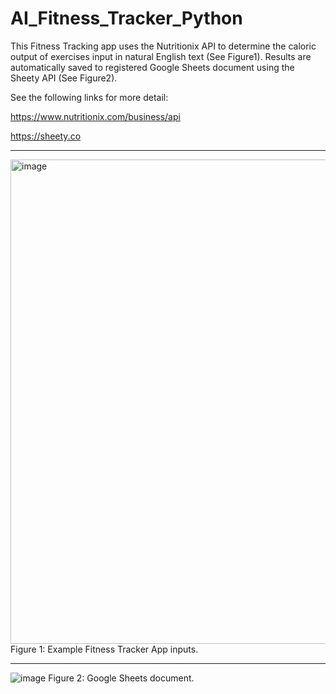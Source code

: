 # AI_Fitness_Tracker_Python

This Fitness Tracking app uses the Nutritionix API to determine the caloric output of exercises input in natural English text (See Figure1). Results are automatically saved to registered Google Sheets document using the Sheety API (See Figure2).

See the following links for more detail:

https://www.nutritionix.com/business/api

https://sheety.co


***

<img width="775" alt="image" src="https://user-images.githubusercontent.com/76194492/182754295-0e56a7dd-9653-4af5-984d-4df5a1aaa853.png">
Figure 1: Example Fitness Tracker App inputs.

***

![image](https://user-images.githubusercontent.com/76194492/182753623-7abb2dc3-d5b5-4742-87ff-73f22cc844eb.png)
Figure 2: Google Sheets document. 

